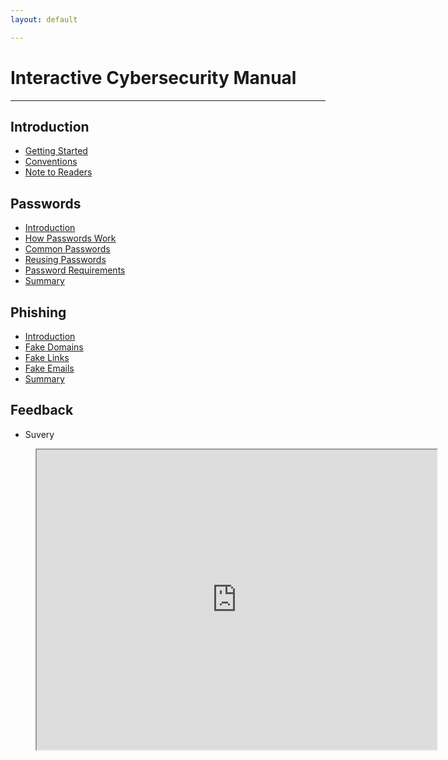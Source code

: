 ```yaml
---
layout: default

---
```

# Interactive Cybersecurity Manual

***

## Introduction

* [Getting Started](./getting_started.html)
* [Conventions](./conventions.html)
* [Note to Readers](./note_to_readers.html)

## Passwords

* [Introduction](./password_introduction.html)
* [How Passwords Work](./how_passwords_work.html)
* [Common Passwords](./common_passwords.html)
* [Reusing Passwords](./reusing_passwords.html)
* [Password Requirements](./password_requirements.html)
* [Summary](./passwords_summary.html)

## Phishing

* [Introduction](./phishing_introduction.html)
* [Fake Domains](./fake_domains.html)
* [Fake Links](./fake_links.html)
* [Fake Emails](./fake_emails.html)
* [Summary](./phishing_summary.html)

## Feedback

* Suvery

<!-- blank line -->
<figure class="video_container">
<iframe src="https://drive.google.com/file/d/1gkPGHafSDluT107du-zdTDvTQAtR469X/preview" width="640" height="480"></iframe>
</figure>
<!-- blank line -->